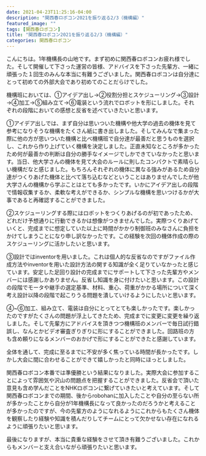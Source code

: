 ```yaml
---
date: 2021-04-23T11:25:16-04:00
description: "関西春ロボコン2021を振り返る2/3（機構編）"
featured_image: ""
tags: [関西春ロボコン]
title: "関西春ロボコン2021を振り返る2/3（機構編）"
categories: 関西春ロボコン
---
```


こんにちは。1年機構長の山地です。まず初めに関西春ロボコンお疲れ様でした。そして開催して下さった運営の皆様、アドバイスを下さった先輩方、一緒に頑張った１回生のみんな本当に有難うございました。関西春ロボコンは自分達にとって初めての外部大会であり初めてのことだらけでした。

機構班においては、①アイデア出し→②役割分担とスケジューリング→③設計→④加工→⑤組み立て→⑥電装という流れでロボットを形にしました。それぞれの段階においての感想と反省を述べていきたいと思います。

①アイデア出しでは、まず自分は思いついた機構や他大学の過去の機体を見て参考になりそうな機構をたくさん紙に書き出しました。そしてみんなで集まった際に他の方が思いついた機構と比べ機構班で自分達が最善だと思うものを選択し、これから作り上げていく機構を決定しました。正直未知なところが多かったため何が最善かの判断は自分の勝手なイメージでしかできていなかったと思います。当日、他大学さんの機体を見て大会のルールに則したコンパクトで素晴らしい機構だなと感じました。もちろんそれぞれの機体に異なる強みがあるため自分達がつくりあげた機体と比べて落ち込むなどということはありませんでしたが他大学さんの機構から学ぶことはとても多かったです。いかにアイデア出しの段階で情報収集するか、柔軟な考えができるか、シンプルな機構を思いつけるかが大事であると再確認することができました。

②スケジューリングする際にはロボットをつくりあげるのが初であったため、どれだけ予想通りに行動できるかは想像がつきませんでした。実際つくりあげていくと、完成までに想定していた以上に時間がかかり制御班のみなさんに負担をかけてしまうことになり申し訳なかったです。この経験を次回の機体作成の際のスケジューリングに活かしたいと思います。

③設計ではinventorを用いました。これは個人的な反省なのですがファイル作成方法やinventorを用いた設計方法の関する知識が全く足りていなかったと感じています。安定した足回り設計の完成までにサポートして下さった先輩方やメンバーには感謝しかありません。反省し知識を身に付けたいと思います。この設計の段階でモータや継手の選定基準、材料、重心、荷重がかかる場所について深く考え設計以降の段階で起こりうる問題を潰していけるようにしたいと思います。

④~⑥加工、組み立て、電装は自分にとってとても楽しかったです。楽しかったのですがたくさんの問題が浮上してきたため、完成までに変更に変更を繰り返しました。そして先輩方にアドバイスを頂きつつ機構班のメンバーで毎日試行錯誤し、なんとかビデオ審査ぎりぎりに形にすることができました。回路班の方も含め頼りになるメンバーのおかげで形にすることができたと感謝しています。

全体を通して、完成に至るまでに不安が多く焦っている時間が長かったです。しかし大会に間に合わせることができて嬉しかったと同時にほっとしました。

関西春ロボコン本番では準優勝という結果になりました。実際大会に参加することによって雰囲気や沢山の問題点を把握することができました。反省会で頂いた意見も含め学んだことをNHKロボコンに繋げていきたいと考えています。そして関西春ロボコンまでの期間、後からrobohanに加入したことや自分の至らない所が多かったことから自分が1年機構長になって良かったのだろうかと考えることが多かったのですが、今の先輩方のようになれるようにこれからもたくさん機体を観察したり経験や知識を積んだりしてチームにとって欠かせない存在になれるように頑張りたいと思います。

最後になりますが、本当に貴重な経験をさせて頂き有難うございました。これからもメンバーと支え合いながら頑張りたいと思います。
